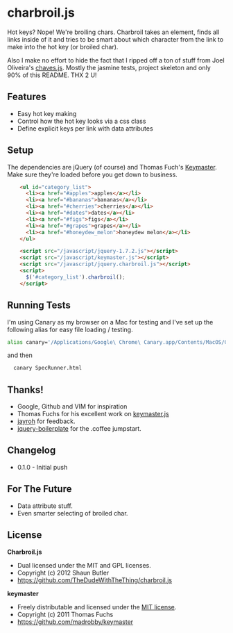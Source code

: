 # charbroil.js

Hot keys? Nope! We're broiling chars. Charbroil takes an element, finds
all links inside of it and tries to be smart about which character from
the link to make into the hot key (or broiled char).

Also I make no effort to hide the fact that I ripped off a ton of stuff
from Joel Oliveira's [chaves.js](https://github.com/jayroh/chaves.js).
Mostly the jasmine tests, project skeleton and only 90% of this README. THX 2 U!

## Features
* Easy hot key making
* Control how the hot key looks via a css class
* Define explicit keys per link with data attributes


## Setup

The dependencies are jQuery (of course) and Thomas Fuch's [Keymaster](https://raw.github.com/madrobby/keymaster/master/keymaster.js). Make sure they're loaded before you get down to business.

```html
    <ul id="category_list">
      <li><a href="#apples">apples</a></li>
      <li><a href="#bananas">bananas</a></li>
      <li><a href="#cherries">cherries</a></li>
      <li><a href="#dates">dates</a></li>
      <li><a href="#figs">figs</a></li>
      <li><a href="#grapes">grapes</a></li>
      <li><a href="#honeydew_melon">honeydew melon</a></li>
    </ul>

    <script src="/javascript/jquery-1.7.2.js"></script>
    <script src="/javascript/keymaster.js"></script>
    <script src="/javascript/jquery.charbroil.js"></script>
    <script>
      $('#category_list').charbroil();
    </script>
```

## Running Tests

I'm using Canary as my browser on a Mac for testing and I've set up the
following alias for easy file loading / testing.

```zsh
alias canary='/Applications/Google\ Chrome\ Canary.app/Contents/MacOS/Google\ Chrome\ Canary --allow-file-access-from-files'
```

and then

```zsh
  canary SpecRunner.html
```

## Thanks!

* Google, Github and VIM for inspiration
* Thomas Fuchs for his excellent work on [keymaster.js](https://github.com/madrobby/keymaster)
* [jayroh](https://github.com/jayroh) for feedback.
* [jquery-boilerplate](https://github.com/zenorocha/jquery-boilerplate/) for the .coffee jumpstart.

## Changelog

* 0.1.0 - Initial push

## For The Future

* Data attribute stuff.
* Even smarter selecting of broiled char.

## License

**Charbroil.js**

* Dual licensed under the MIT and GPL licenses.
* Copyright (c) 2012 Shaun Butler
* https://github.com/TheDudeWithTheThing/charbroil.js

**keymaster**

* Freely distributable and licensed under the [MIT license](https://github.com/madrobby/keymaster).
* Copyright (c) 2011 Thomas Fuchs
* https://github.com/madrobby/keymaster
